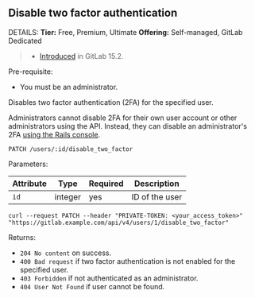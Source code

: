 ## Disable two factor authentication

DETAILS:
**Tier:** Free, Premium, Ultimate
**Offering:** Self-managed, GitLab Dedicated

> - [Introduced](https://gitlab.com/gitlab-org/gitlab/-/issues/295260) in GitLab 15.2.

Pre-requisite:

- You must be an administrator.

Disables two factor authentication (2FA) for the specified user.

Administrators cannot disable 2FA for their own user account or other administrators using the API. Instead, they can disable an
administrator's 2FA [using the Rails console](../security/two_factor_authentication.md#for-a-single-user).

```plaintext
PATCH /users/:id/disable_two_factor
```

Parameters:

| Attribute | Type    | Required | Description           |
| --------- | ------- | -------- | --------------------- |
| `id`      | integer | yes      | ID of the user    |

```shell
curl --request PATCH --header "PRIVATE-TOKEN: <your_access_token>" "https://gitlab.example.com/api/v4/users/1/disable_two_factor"
```

Returns:

- `204 No content` on success.
- `400 Bad request` if two factor authentication is not enabled for the specified user.
- `403 Forbidden` if not authenticated as an administrator.
- `404 User Not Found` if user cannot be found.

